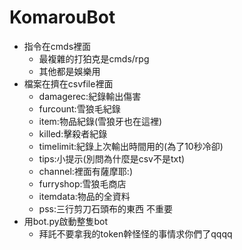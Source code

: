 # KomarouBot
- 指令在cmds裡面
  - 最複雜的打狛克是cmds/rpg
  - 其他都是娛樂用   
- 檔案在擠在csvfile裡面   
  - damagerec:紀錄輸出傷害
  - furcount:雪狼毛紀錄
  - item:物品紀錄(雪狼牙也在這裡)
  - killed:擊殺者紀錄
  - timelimit:紀錄上次輸出時間用的(為了10秒冷卻)
  - tips:小提示(別問為什麼是csv不是txt)
  + channel:裡面有薩摩耶:)
  + furryshop:雪狼毛商店
  + itemdata:物品的全資料
  + pss:三行剪刀石頭布的東西 不重要
- 用bot.py啟動整隻bot
  - 拜託不要拿我的token幹怪怪的事情求你們了qqqq
